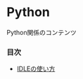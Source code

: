 # Python
Python関係のコンテンツ

### 目次
- [IDLEの使い方](https://nbviewer.jupyter.org/github/datasci-terakoya/Python/blob/master/IDLE.ipynb)
